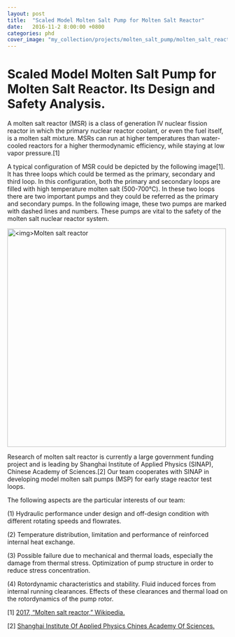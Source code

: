 ```yaml
---
layout: post
title:  "Scaled Model Molten Salt Pump for Molten Salt Reactor"
date:   2016-11-2 8:00:00 +0800
categories: phd
cover_image: "my_collection/projects/molten_salt_pump/molten_salt_reactor.png"
---
```


# Scaled Model Molten Salt Pump for Molten Salt Reactor. Its Design and Safety Analysis.

A molten salt reactor (MSR) is a class of generation IV nuclear fission reactor in which the primary nuclear reactor coolant, or even the fuel itself, is a molten salt mixture. MSRs can run at higher temperatures than water-cooled reactors for a higher thermodynamic efficiency, while staying at low vapor pressure.\[1\]

A typical configuration of MSR could be depicted by the following image\[1\]. It has three loops which could be termed as the primary, secondary and third loop. In this configuration, both the primary and secondary loops are filled with high temperature molten salt (500-700℃). In these two loops there are two important pumps and they could be referred as the primary and secondary pumps. In the following image, these two pumps are marked with dashed lines and numbers. These pumps are vital to the safety of the molten salt nuclear reactor system.

<p><img src="{{site.baseurl}}/my_collection/projects/molten_salt_pump/molten_salt_reactor.png" alt="<img>Molten salt reactor" width="500px"></p>

Research of molten salt reactor is currently a large government funding project and is leading by Shanghai Institute of Applied Physics (SINAP), Chinese Academy of Sciences.\[2\] Our team cooperates with SINAP in developing model molten salt pumps (MSP) for early stage reactor test loops.

The following aspects are the particular interests of our team:

(1) Hydraulic performance under design and off-design condition with different rotating speeds and flowrates.

(2) Temperature distribution, limitation and performance of reinforced internal heat exchange.

(3) Possible failure due to mechanical and thermal loads, especially the damage from thermal stress. Optimization of pump structure in order to reduce stress concentration.

(4) Rotordynamic characteristics and stability. Fluid induced forces from internal running clearances. Effects of these clearances and thermal load on the rotordynamics of the pump rotor.


\[1\] [2017, “Molten salt reactor,” Wikipedia.](https://en.wikipedia.org/wiki/Molten_salt_reactor)

\[2\] [Shanghai Institute Of Applied Physics Chines Academy Of Sciences.](http://english.sinap.cas.cn/)

